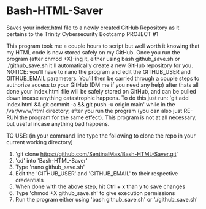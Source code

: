 # Bash-HTML-Saver
Saves your index.html file to a newly created GitHub Repository as it pertains to the Trinity Cybersecurity Bootcamp PROJECT #1

This program took me a couple hours to script but well worth it knowing that my HTML code is now stored safely on my GitHub. Once you run the program (after chmod +X)-ing it, either using bash github_save.sh or ./github_save.sh it'll automatically create a new GitHub repository for you. NOTICE: you'll have to nano the program and edit the GITHUB_USER and GITHUB_EMAIL parameters. You'll then be carried through a couple steps to authorize access to your GitHub (DM me if you need any help) after thats all done your index.html file will be safely stored on GitHub, and can be pulled down incase anything catastrophic happens. To do this just run: 'git add index.html && git commit -a && git push -u origin main' while in the /var/www/html directory, after you run the program (you can also just RE-RUN the program for the same effect). This program is not at all necessary, but useful incase anything bad happens.

TO USE: (in your command line type the following to clone the repo in your current working directory)

1. 'git clone https://github.com/SentinalMax/Bash-HTML-Saver.git'
2. 'cd' into 'Bash-HTML-Saver'
3. Type 'nano github_save.sh'
4. Edit the 'GITHUB_USER' and 'GITHUB_EMAIL' to their respective credentials
5. When done with the above step, hit Ctrl + x than y to save changes 
5. Type 'chmod +X github_save.sh' to give execution permissions
6. Run the program either using 'bash github_save.sh' or './github_save.sh'
